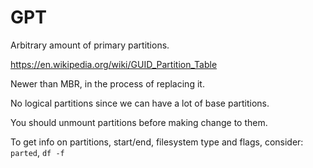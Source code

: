 # GPT

Arbitrary amount of primary partitions.

<https://en.wikipedia.org/wiki/GUID_Partition_Table>

Newer than MBR, in the process of replacing it.

No logical partitions since we can have a lot of base partitions.

You should unmount partitions before making change to them.

To get info on partitions, start/end, filesystem type and flags, consider: `parted`, `df -f`

